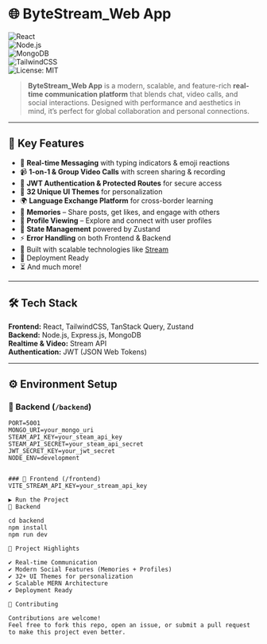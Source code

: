 # 🌐 ByteStream_Web App  

![React](https://img.shields.io/badge/Frontend-React-blue?logo=react)  
![Node.js](https://img.shields.io/badge/Backend-Node.js-green?logo=node.js)  
![MongoDB](https://img.shields.io/badge/Database-MongoDB-brightgreen?logo=mongodb)  
![TailwindCSS](https://img.shields.io/badge/UI-TailwindCSS-38B2AC?logo=tailwind-css)  
![License: MIT](https://img.shields.io/badge/License-MIT-yellow.svg)  

> **ByteStream_Web App** is a modern, scalable, and feature-rich **real-time communication platform** that blends chat, video calls, and social interactions. Designed with performance and aesthetics in mind, it’s perfect for global collaboration and personal connections.  

---

## 🚀 Key Features  

- 💬 **Real-time Messaging** with typing indicators & emoji reactions  
- 📹 **1-on-1 & Group Video Calls** with screen sharing & recording  
- 🔐 **JWT Authentication & Protected Routes** for secure access  
- 🎨 **32 Unique UI Themes** for personalization  
- 🌍 **Language Exchange Platform** for cross-border learning  
- 📝 **Memories** – Share posts, get likes, and engage with others  
- 👤 **Profile Viewing** – Explore and connect with user profiles  
- 🧠 **State Management** powered by Zustand  
- ⚡ **Error Handling** on both Frontend & Backend  
- 🎯 Built with scalable technologies like [Stream](https://getstream.io/)  
- 🚀 Deployment Ready  
- ⏳ And much more!  

---

## 🛠️ Tech Stack  

**Frontend:** React, TailwindCSS, TanStack Query, Zustand  
**Backend:** Node.js, Express.js, MongoDB  
**Realtime & Video:** Stream API  
**Authentication:** JWT (JSON Web Tokens)  

---

## ⚙️ Environment Setup  

### 🔑 Backend (`/backend`)  

```env
PORT=5001
MONGO_URI=your_mongo_uri
STEAM_API_KEY=your_steam_api_key
STEAM_API_SECRET=your_steam_api_secret
JWT_SECRET_KEY=your_jwt_secret
NODE_ENV=development


### 🔑 Frontend (/frontend)
VITE_STREAM_API_KEY=your_stream_api_key

▶️ Run the Project
🔧 Backend

cd backend
npm install
npm run dev

📌 Project Highlights

✔️ Real-time Communication
✔️ Modern Social Features (Memories + Profiles)
✔️ 32+ UI Themes for personalization
✔️ Scalable MERN Architecture
✔️ Deployment Ready

🌟 Contributing

Contributions are welcome!
Feel free to fork this repo, open an issue, or submit a pull request to make this project even better.

